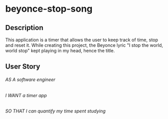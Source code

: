 # beyonce-stop-song

## Description 

This application is a timer that allows the user to keep track of time, stop and reset it. While creating this project, the Beyonce lyric "I stop the world, world stop" kept playing in my head, hence the title.

## User Story 

###### AS A software engineer
###### I WANT a timer app
###### SO THAT I can quantify my time spent studying

